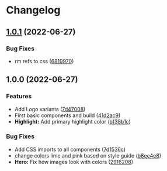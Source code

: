 # Changelog

## [1.0.1](https://github.com/MindgymAcademy/mindgym-ui/compare/v1.0.0...v1.0.1) (2022-06-27)


### Bug Fixes

* rm refs to css ([6819970](https://github.com/MindgymAcademy/mindgym-ui/commit/6819970e6e9b4ff184ec41dd4df9ea4ef096b764))

## 1.0.0 (2022-06-27)


### Features

* Add Logo variants ([7d47008](https://github.com/MindgymAcademy/mindgym-ui/commit/7d47008f9be711870acb89f0a10c7ba63ee14445))
* First basic components and build ([41d2ac9](https://github.com/MindgymAcademy/mindgym-ui/commit/41d2ac993605499b1a5b2b2077afddd6045c15c9))
* **Highlight:** Add primary highlight color ([bf38b1c](https://github.com/MindgymAcademy/mindgym-ui/commit/bf38b1c465a7e5509ede516b29dbd6436ef7165e))


### Bug Fixes

* Add CSS imports to all components ([7d1536c](https://github.com/MindgymAcademy/mindgym-ui/commit/7d1536cc78134bdae1b20193d0498c1ab2c972fa))
* change colors lime and pink based on style guide ([b8ee4e8](https://github.com/MindgymAcademy/mindgym-ui/commit/b8ee4e8cc91453f7d53b110b0c0f48c5c1660fca))
* **Hero:** Fix how images look with colors ([2916208](https://github.com/MindgymAcademy/mindgym-ui/commit/291620859247515c158b4a5cbb00f43ff49265e9))
